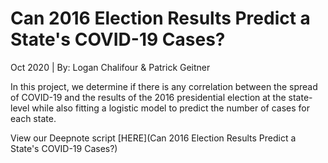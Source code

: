 # Can 2016 Election Results Predict a State's COVID-19 Cases?
Oct 2020 | By: Logan Chalifour & Patrick Geitner

In this project, we determine if there is any correlation between the spread of COVID-19 and the results of the 2016
presidential election at the state-level while also fitting a logistic model to predict the number of cases for each state.

View our Deepnote script [HERE](Can 2016 Election Results Predict a State's COVID-19 Cases?)
